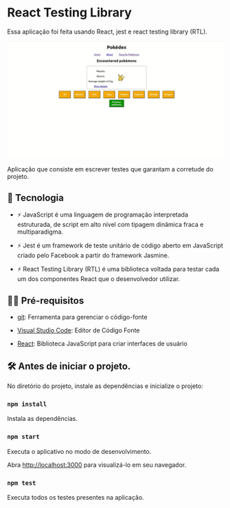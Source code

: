 # React Testing Library

Essa aplicação foi feita usando React, jest e react testing library (RTL).

![preview](.github/preview.gif)

Aplicação que consiste em escrever testes que garantam a corretude do projeto.

## 🚀 Tecnologia

- ⚡ JavaScript é uma linguagem de programação interpretada estruturada, de script em alto nível com tipagem dinâmica fraca e multiparadigma.

- ⚡ Jest é um framework de teste unitário de código aberto em JavaScript criado pelo Facebook a partir do framework Jasmine.

- ⚡ React Testing Library (RTL) é uma biblioteca voltada para testar cada um dos componentes React que o desenvolvedor utilizar.

## ✋🏻 Pré-requisitos

- [git](https://git-scm.com/downloads): Ferramenta para gerenciar o código-fonte

- [Visual Studio Code](https://code.visualstudio.com/): Editor de Código Fonte

- [React](https://reactjs.org/): Biblioteca JavaScript para criar interfaces de usuário

## :hammer_and_wrench: Antes de iniciar o projeto.

No diretório do projeto, instale as dependências e inicialize o projeto:

### `npm install`

Instala as dependências.

### `npm start`

Executa o aplicativo no modo de desenvolvimento.

Abra [http://localhost:3000](http://localhost:3000) para visualizá-lo em seu navegador.

### `npm test`

Executa todos os testes presentes na aplicação.
